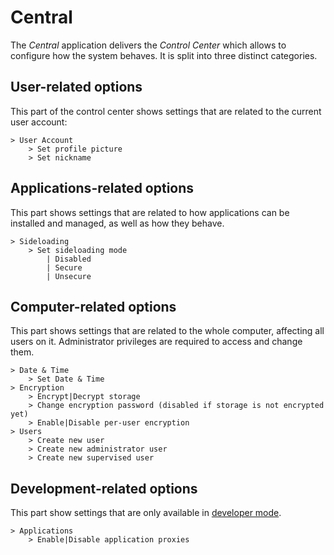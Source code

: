 # Central

The _Central_ application delivers the _Control Center_ which allows to configure how the system behaves. It is split into three distinct categories.

## User-related options

This part of the control center shows settings that are related to the current user account:

```
> User Account
    > Set profile picture
    > Set nickname
```

## Applications-related options

This part shows settings that are related to how applications can be installed and managed, as well as how they behave.

```
> Sideloading
    > Set sideloading mode
        | Disabled
        | Secure
        | Unsecure
```

## Computer-related options

This part shows settings that are related to the whole computer, affecting all users on it. Administrator privileges are required to access and change them.

```
> Date & Time
    > Set Date & Time
> Encryption
    > Encrypt|Decrypt storage
    > Change encryption password (disabled if storage is not encrypted yet)
    > Enable|Disable per-user encryption
> Users
    > Create new user
    > Create new administrator user
    > Create new supervised user
```

## Development-related options

This part show settings that are only available in [developer mode](../technical/dev-mode.md).

```
> Applications
    > Enable|Disable application proxies
```
